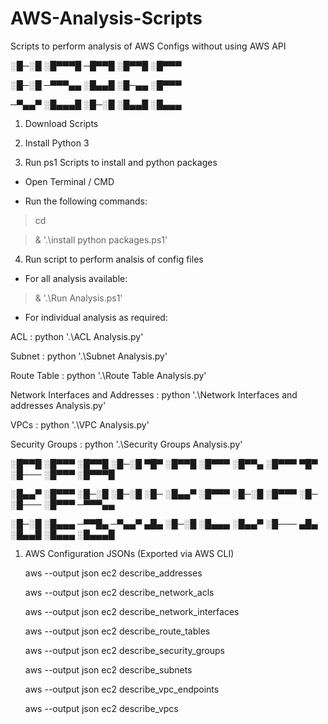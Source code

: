# AWS-Analysis-Scripts
Scripts to perform analysis of AWS Configs without using AWS API

░█─░█ ░█▀▀▀█ ─█▀▀█ ░█▀▀█ ░█▀▀▀ 

░█─░█ ─▀▀▀▄▄ ░█▄▄█ ░█─▄▄ ░█▀▀▀ 

─▀▄▄▀ ░█▄▄▄█ ░█─░█ ░█▄▄█ ░█▄▄▄


1. Download Scripts
   
2. Install Python 3
   
3. Run ps1 Scripts to install and python packages

- Open Terminal / CMD
  
- Run the following commands:
  
> cd <scripts location>

> & '.\install python packages.ps1'

4. Run script to perform analsis of config files

- For all analysis available:
  
> & '.\Run Analysis.ps1'

- For individual analysis as required:
  
ACL          					   : python '.\ACL Analysis.py'

Subnet	     			 		   : python '.\Subnet Analysis.py'

Route Table 					   : python '.\Route Table Analysis.py'

Network Interfaces and Addresses   : python '.\Network Interfaces and addresses Analysis.py'

VPCs							   : python '.\VPC Analysis.py'

Security Groups					   : python '.\Security Groups Analysis.py'

░█▀▀█ ░█▀▀▀ ░█▀▀█ ░█─░█ ▀█▀ ░█▀▀█ ░█▀▀▀ ░█▀▀▄   ░█▀▀▀ ▀█▀ ░█─── ░█▀▀▀ ░█▀▀▀█ 

░█▄▄▀ ░█▀▀▀ ░█─░█ ░█─░█ ░█─ ░█▄▄▀ ░█▀▀▀ ░█─░█   ░█▀▀▀ ░█─ ░█─── ░█▀▀▀ ─▀▀▀▄▄ 

░█─░█ ░█▄▄▄ ─▀▀█▄ ─▀▄▄▀ ▄█▄ ░█─░█ ░█▄▄▄ ░█▄▄▀   ░█─── ▄█▄ ░█▄▄█ ░█▄▄▄ ░█▄▄▄█

1. AWS Configuration JSONs (Exported via AWS CLI)
   
   aws --output json ec2 describe_addresses
   
   aws --output json ec2 describe_network_acls
   
   aws --output json ec2 describe_network_interfaces
   
   aws --output json ec2 describe_route_tables
   
   aws --output json ec2 describe_security_groups
   
   aws --output json ec2 describe_subnets
   
   aws --output json ec2 describe_vpc_endpoints
   
   aws --output json ec2 describe_vpcs 
